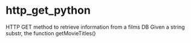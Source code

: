 # http_get_python
HTTP GET method to retrieve information from a films DB Given a string substr, the function getMovieTitles() 
